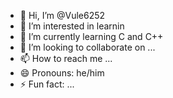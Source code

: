 - 👋 Hi, I’m @Vule6252
- 👀 I’m interested in learnin 
- 🌱 I’m currently learning C and C++
- 💞️ I’m looking to collaborate on ...
- 📫 How to reach me ...
- 😄 Pronouns: he/him
- ⚡ Fun fact: ...

<!---
Vule6252/Vule6252 is a ✨ special ✨ repository because its `README.md` (this file) appears on your GitHub profile.
You can click the Preview link to take a look at your changes.
--->
